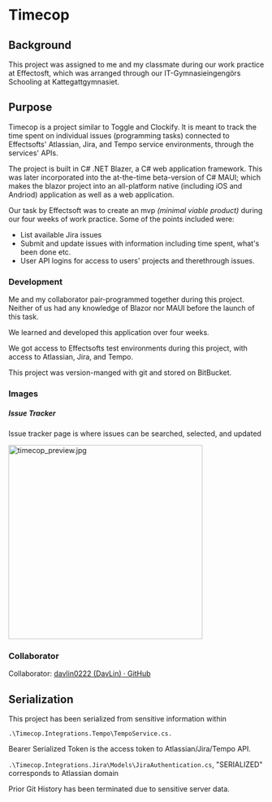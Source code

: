 # Timecop

## Background

This project was assigned to me and my classmate during our work practice at Effectosft, which was arranged through our IT-Gymnasieingengörs Schooling at Kattegattgymnasiet.

## Purpose

Timecop is a project similar to Toggle and Clockify. It is meant to track the time spent on individual issues (programming tasks) connected to Effectsofts' Atlassian, Jira, and Tempo service environments, through the services' APIs.

The project is built in C# .NET Blazer, a C# web application framework. This was later incorporated into the at-the-time beta-version of C# MAUI; which makes the blazor project into an all-platform native (including iOS and Andriod) application as well as a web application.

Our task by Effectsoft was to create an mvp *(minimal viable product)* during our four weeks of work practice. Some of the points included were:

- List available Jira issues
- Submit and update issues with information including time spent, what's been done etc.
- User API logins for access to users' projects and therethrough issues.

### Development

Me and my collaborator pair-programmed together during this project. Neither of us had any knowledge of Blazor nor MAUI before the launch of this task.

We learned and developed this application over four weeks.

We got access to Effectsofts test environments during this project, with access to Atlassian, Jira, and Tempo.

This project was version-manged with git and stored on BitBucket.

### Images

##### Issue Tracker

Issue tracker page is where issues can be searched, selected, and updated

<img src="file:///D:/Literacy/Portfolio/images/timecop_preview.jpg" title="" alt="timecop_preview.jpg" width="382">

### Collaborator

Collaborator: [davlin0222 (DavLin) · GitHub](https://github.com/davlin0222)

## Serialization

This project has been serialized from sensitive information within 



`.\Timecop.Integrations.Tempo\TempoService.cs.`

Bearer Serialized Token is the access token to Atlassian/Jira/Tempo API.



`.\Timecop.Integrations.Jira\Models\JiraAuthentication.cs`, "SERIALIZED" corresponds to Atlassian domain



Prior Git History has been terminated due to sensitive server data.

# 
